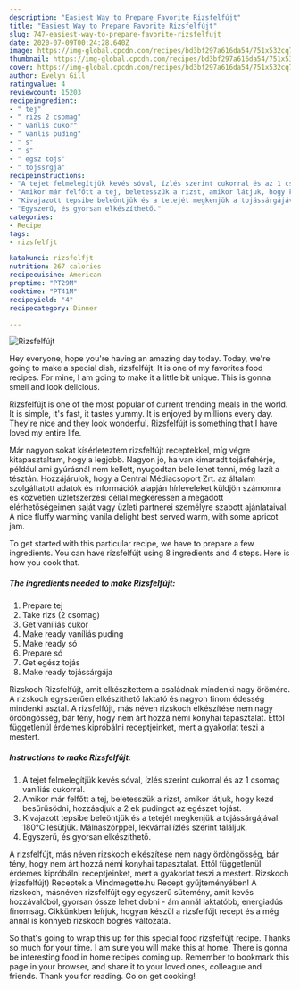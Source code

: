 ```yaml
---
description: "Easiest Way to Prepare Favorite Rizsfelfújt"
title: "Easiest Way to Prepare Favorite Rizsfelfújt"
slug: 747-easiest-way-to-prepare-favorite-rizsfelfujt
date: 2020-07-09T00:24:28.640Z
image: https://img-global.cpcdn.com/recipes/bd3bf297a616da54/751x532cq70/rizsfelfujt-recept-foto.jpg
thumbnail: https://img-global.cpcdn.com/recipes/bd3bf297a616da54/751x532cq70/rizsfelfujt-recept-foto.jpg
cover: https://img-global.cpcdn.com/recipes/bd3bf297a616da54/751x532cq70/rizsfelfujt-recept-foto.jpg
author: Evelyn Gill
ratingvalue: 4
reviewcount: 15203
recipeingredient:
- " tej"
- " rizs 2 csomag"
- " vanlis cukor"
- " vanlis puding"
- " s"
- " s"
- " egsz tojs"
- " tojssrgja"
recipeinstructions:
- "A tejet felmelegítjük kevés sóval, ízlés szerint cukorral és az 1 csomag vaníliás cukorral."
- "Amikor már felfőtt a tej, beletesszük a rizst, amikor látjuk, hogy kezd besűrűsödni, hozzáadjuk a 2 ek pudingot az egészet tojást."
- "Kivajazott tepsibe beleöntjük és a tetejét megkenjük a tojássárgájával. 180°C lesütjük. Málnaszörppel, lekvárral ízlés szerint találjuk."
- "Egyszerű, és gyorsan elkészíthető."
categories:
- Recipe
tags:
- rizsfelfjt

katakunci: rizsfelfjt 
nutrition: 267 calories
recipecuisine: American
preptime: "PT29M"
cooktime: "PT41M"
recipeyield: "4"
recipecategory: Dinner

---
```



![Rizsfelfújt](https://img-global.cpcdn.com/recipes/bd3bf297a616da54/751x532cq70/rizsfelfujt-recept-foto.jpg)

Hey everyone, hope you're having an amazing day today. Today, we're going to make a special dish, rizsfelfújt. It is one of my favorites food recipes. For mine, I am going to make it a little bit unique. This is gonna smell and look delicious.

Rizsfelfújt is one of the most popular of current trending meals in the world. It is simple, it's fast, it tastes yummy. It is enjoyed by millions every day. They're nice and they look wonderful. Rizsfelfújt is something that I have loved my entire life.

Már nagyon sokat kísérleteztem rizsfelfújt receptekkel, míg végre kitapasztaltam, hogy a legjobb. Nagyon jó, ha van kimaradt tojásfehérje, például ami gyúrásnál nem kellett, nyugodtan bele lehet tenni, még lazít a tésztán. Hozzájárulok, hogy a Central Médiacsoport Zrt. az általam szolgáltatott adatok és információk alapján hírleveleket küldjön számomra és közvetlen üzletszerzési céllal megkeressen a megadott elérhetőségeimen saját vagy üzleti partnerei személyre szabott ajánlataival. A nice fluffy warming vanila delight best served warm, with some apricot jam.


To get started with this particular recipe, we have to prepare a few ingredients. You can have rizsfelfújt using 8 ingredients and 4 steps. Here is how you cook that.

<!--inarticleads1-->

##### The ingredients needed to make Rizsfelfújt:

1. Prepare  tej
1. Take  rizs (2 csomag)
1. Get  vaníliás cukor
1. Make ready  vaníliás puding
1. Make ready  só
1. Prepare  só
1. Get  egész tojás
1. Make ready  tojássárgája


Rizskoch Rizsfelfújt, amit elkészítettem a családnak mindenki nagy örömére. A rizskoch egyszerűen elkészíthető laktató és nagyon finom édesség mindenki asztal. A rizsfelfújt, más néven rizskoch elkészítése nem nagy ördöngösség, bár tény, hogy nem árt hozzá némi konyhai tapasztalat. Ettől függetlenül érdemes kipróbálni receptjeinket, mert a gyakorlat teszi a mestert. 

<!--inarticleads2-->

##### Instructions to make Rizsfelfújt:

1. A tejet felmelegítjük kevés sóval, ízlés szerint cukorral és az 1 csomag vaníliás cukorral.
1. Amikor már felfőtt a tej, beletesszük a rizst, amikor látjuk, hogy kezd besűrűsödni, hozzáadjuk a 2 ek pudingot az egészet tojást.
1. Kivajazott tepsibe beleöntjük és a tetejét megkenjük a tojássárgájával. 180°C lesütjük. Málnaszörppel, lekvárral ízlés szerint találjuk.
1. Egyszerű, és gyorsan elkészíthető.


A rizsfelfújt, más néven rizskoch elkészítése nem nagy ördöngösség, bár tény, hogy nem árt hozzá némi konyhai tapasztalat. Ettől függetlenül érdemes kipróbálni receptjeinket, mert a gyakorlat teszi a mestert. Rizskoch (rizsfelfújt) Receptek a Mindmegette.hu Recept gyűjteményében! A rizskoch, másnéven rizsfelfújt egy egyszerű sütemény, amit kevés hozzávalóból, gyorsan össze lehet dobni - ám annál laktatóbb, energiadús finomság. Cikkünkben leírjuk, hogyan készül a rizsfelfújt recept és a még annál is könnyeb rizskoch bögrés változata. 

So that's going to wrap this up for this special food rizsfelfújt recipe. Thanks so much for your time. I am sure you will make this at home. There is gonna be interesting food in home recipes coming up. Remember to bookmark this page in your browser, and share it to your loved ones, colleague and friends. Thank you for reading. Go on get cooking!
